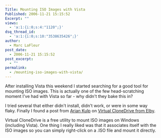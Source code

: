 ```yaml
---
Title: Mounting ISO Images with Vista
Published: 2006-11-21 15:15:52
Excerpt: ""
views:
  - 'a:1:{i:0;s:4:"1120";}'
dsq_thread_id:
  - 'a:1:{i:0;s:10:"3538635426";}'
author:
  - Marc LaFleur
post_date:
  - 2006-11-21 15:15:52
post_excerpt:
  - ""
permalink:
  - /mounting-iso-images-with-vista/
---
```

<p>After installing Vista this weekend I started searching for a good tool for mounting ISO images. This is actually one of the few head-scratching moment I've had with Vista so far - why didn't they bake this in? </p> <p>I tried several that either didn't install, didn't work, or were in some way flaky. Finally I found a post from <a title="Mounting an ISO image in Windows Vista" href="http://www.ariankulp.com/archive/2006/06/05/1261.aspx" target="_blank">Arian Kulp</a> on <a title="Virtual CloneDrive Download" href="http://www.elby.de/fun/software/index.html">Virtual CloneDrive from Elby</a>.</p> <p>Virtual CloneDrive is a free utility to mount ISO images on Windows (including Vista). One thing I really liked was that it associates itself with the ISO images so you can simply right-click on a .ISO file and mount it directly. </p>